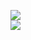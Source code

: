 [![](https://img.shields.io/badge/Made%20With-Github%20Spray-lightgrey.svg?style=for-the-badge&logo=github)](https://github.com/Annihil/github-spray#6990)  
[![](https://i.imgur.com/2DrTn0Z.gif)](https://github.com/Annihil/github-spray)
